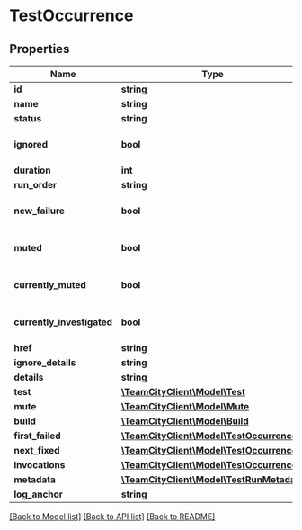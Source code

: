 # TestOccurrence

## Properties
Name | Type | Description | Notes
------------ | ------------- | ------------- | -------------
**id** | **string** |  | [optional] 
**name** | **string** |  | [optional] 
**status** | **string** |  | [optional] 
**ignored** | **bool** |  | [optional] [default to false]
**duration** | **int** |  | [optional] 
**run_order** | **string** |  | [optional] 
**new_failure** | **bool** |  | [optional] [default to false]
**muted** | **bool** |  | [optional] [default to false]
**currently_muted** | **bool** |  | [optional] [default to false]
**currently_investigated** | **bool** |  | [optional] [default to false]
**href** | **string** |  | [optional] 
**ignore_details** | **string** |  | [optional] 
**details** | **string** |  | [optional] 
**test** | [**\TeamCityClient\Model\Test**](Test.md) |  | [optional] 
**mute** | [**\TeamCityClient\Model\Mute**](Mute.md) |  | [optional] 
**build** | [**\TeamCityClient\Model\Build**](Build.md) |  | [optional] 
**first_failed** | [**\TeamCityClient\Model\TestOccurrence**](TestOccurrence.md) |  | [optional] 
**next_fixed** | [**\TeamCityClient\Model\TestOccurrence**](TestOccurrence.md) |  | [optional] 
**invocations** | [**\TeamCityClient\Model\TestOccurrences**](TestOccurrences.md) |  | [optional] 
**metadata** | [**\TeamCityClient\Model\TestRunMetadata**](TestRunMetadata.md) |  | [optional] 
**log_anchor** | **string** |  | [optional] 

[[Back to Model list]](../README.md#documentation-for-models) [[Back to API list]](../README.md#documentation-for-api-endpoints) [[Back to README]](../README.md)



